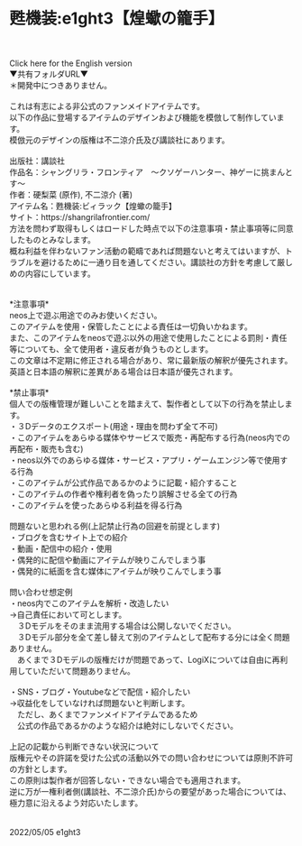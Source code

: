 # 甦機装:e1ght3【煌蠍の籠手】
<br>
<br>
Click here for the English version
<br>
▼共有フォルダURL▼<br>
＊開発中につきありません。<br>
<br>
これは有志による非公式のファンメイドアイテムです。<br>
以下の作品に登場するアイテムのデザインおよび機能を模倣して制作しています。<br>
模倣元のデザインの版権は不二涼介氏及び講談社にあります。<br>
<br>
出版社：講談社<br>
作品名：シャングリラ・フロンティア　～クソゲーハンター、神ゲーに挑まんとす～<br>
作者：硬梨菜  (原作), 不二涼介 (著)<br>
アイテム名：甦機装:ビィラック【煌蠍の籠手】<br>
サイト：https://shangrilafrontier.com/
<br>
方法を問わず取得もしくはロードした時点で以下の注意事項・禁止事項等に同意したものとみなします。<br>
概ね利益を伴わないファン活動の範疇であれば問題ないと考えてはいますが、トラブルを避けるために一通り目を通してください。講談社の方針を考慮して厳しめの内容にしています。<br>
<br>
<br>
*注意事項*<br>
neos上で遊ぶ用途でのみお使いください。<br>
このアイテムを使用・保管したことによる責任は一切負いかねます。<br>
また、このアイテムをneosで遊ぶ以外の用途で使用したことによる罰則・責任等についても、全て使用者・違反者が負うものとします。<br>
この文章は不定期に修正される場合があり、常に最新版の解釈が優先されます。英語と日本語の解釈に差異がある場合は日本語が優先されます。<br>
<br>
*禁止事項*<br>
個人での版権管理が難しいことを踏まえて、製作者として以下の行為を禁止します。<br>
・３Dデータのエクスポート(用途・理由を問わず全て不可)<br>
・このアイテムをあらゆる媒体やサービスで販売・再配布する行為(neos内での再配布・販売も含む)<br>
・neos以外でのあらゆる媒体・サービス・アプリ・ゲームエンジン等で使用する行為<br>
・このアイテムが公式作品であるかのように記載・紹介すること<br>
・このアイテムの作者や権利者を偽ったり誤解させる全ての行為<br>
・このアイテムを使ったあらゆる利益を得る行為<br>
<br>
問題ないと思われる例(上記禁止行為の回避を前提とします)<br>
・ブログを含むサイト上での紹介<br>
・動画・配信中の紹介・使用<br>
・偶発的に配信や動画にアイテムが映りこんでしまう事<br>
・偶発的に紙面を含む媒体にアイテムが映りこんでしまう事<br>
<br>
問い合わせ想定例<br>
・neos内でこのアイテムを解析・改造したい<br>
→自己責任において可とします。<br>
　３Dモデルをそのまま流用する場合は公開しないでください。<br>
　３Dモデル部分を全て差し替えて別のアイテムとして配布する分には全く問題ありません。<br>
　あくまで３Dモデルの版権だけが問題であって、LogiXについては自由に再利用していただいて問題ありません。<br>
<br>
・SNS・ブログ・Youtubeなどで配信・紹介したい<br>
→収益化をしていなければ問題ないと判断します。<br>
　ただし、あくまでファンメイドアイテムであるため<br>
　公式の作品であるかのような紹介は絶対にしないでください。<br>
<br>
上記の記載から判断できない状況について<br>
版権元やその許諾を受けた公式の活動以外での問い合わせについては原則不許可の方針とします。<br>
この原則は製作者が回答しない・できない場合でも適用されます。<br>
逆に万が一権利者側(講談社、不二涼介氏)からの要望があった場合については、極力意に沿えるよう対応いたします。<br>
<br>
<br>
2022/05/05 e1ght3
